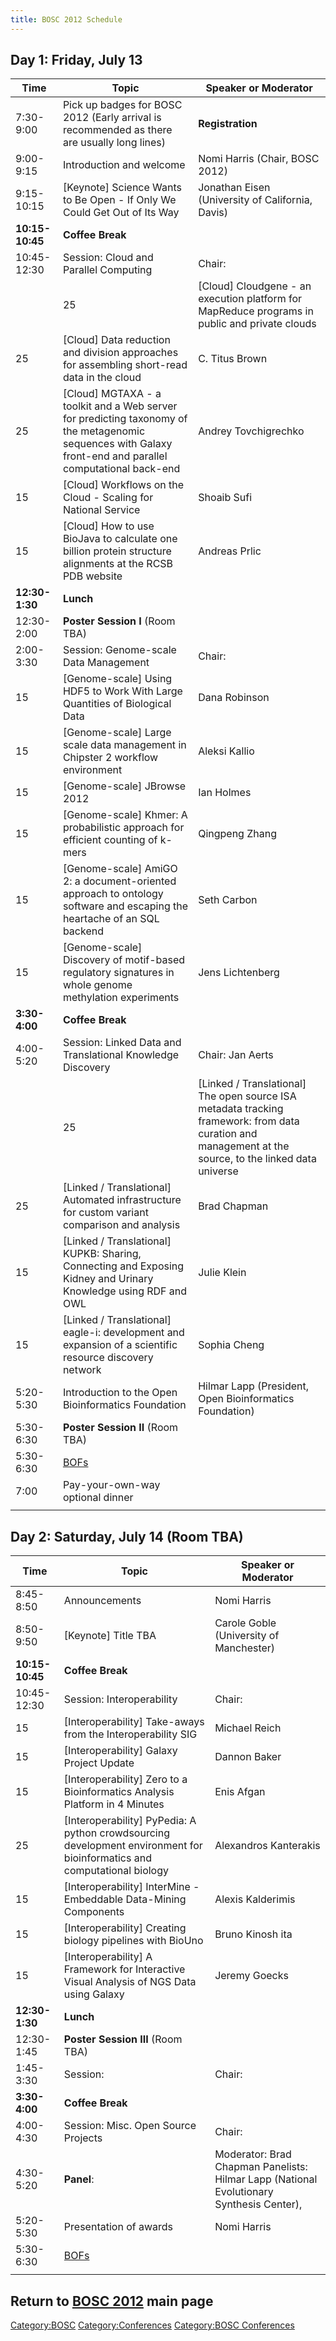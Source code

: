 ```yaml
---
title: BOSC 2012 Schedule
---
```


Day 1: Friday, July 13
----------------------

| Time            | Topic                                                                                                                                                        | Speaker or Moderator                                    |
|-----------------|--------------------------------------------------------------------------------------------------------------------------------------------------------------|---------------------------------------------------------|
| 7:30-9:00       | Pick up badges for BOSC 2012 (Early arrival is recommended as there are usually long lines)                                                                  | **Registration**                                        |
| 9:00-9:15       | Introduction and welcome                                                                                                                                     | Nomi Harris (Chair, BOSC 2012)                          |
| 9:15-10:15      | \[Keynote\] Science Wants to Be Open - If Only We Could Get Out of Its Way                                                                                   | Jonathan Eisen (University of California, Davis)        |
| **10:15-10:45** | **Coffee Break**                                                                                                                                             |                                                         |
| 10:45-12:30     | Session: Cloud and Parallel Computing                                                                                                                        | Chair:                                                  |
| | 25            | \[Cloud\] Cloudgene - an execution platform for MapReduce programs in public and private clouds                                                              | Sebastian Schoenherr                                    |
| 25              | \[Cloud\] Data reduction and division approaches for assembling short-read data in the cloud                                                                 | C. Titus Brown                                          |
| 25              | \[Cloud\] MGTAXA - a toolkit and a Web server for predicting taxonomy of the metagenomic sequences with Galaxy front-end and parallel computational back-end | Andrey Tovchigrechko                                    |
| 15              | \[Cloud\] Workflows on the Cloud - Scaling for National Service                                                                                              | Shoaib Sufi                                             |
| 15              | \[Cloud\] How to use BioJava to calculate one billion protein structure alignments at the RCSB PDB website                                                   | Andreas Prlic                                           |
| **12:30-1:30**  | **Lunch**                                                                                                                                                    |                                                         |
| 12:30-2:00      | **Poster Session I** (Room TBA)                                                                                                                              |                                                         |
| 2:00-3:30       | Session: Genome-scale Data Management                                                                                                                        | Chair:                                                  |
| 15              | \[Genome-scale\] Using HDF5 to Work With Large Quantities of Biological Data                                                                                 | Dana Robinson                                           |
| 15              | \[Genome-scale\] Large scale data management in Chipster 2 workflow environment                                                                              | Aleksi Kallio                                           |
| 15              | \[Genome-scale\] JBrowse 2012                                                                                                                                | Ian Holmes                                              |
| 15              | \[Genome-scale\] Khmer: A probabilistic approach for efficient counting of k-mers                                                                            | Qingpeng Zhang                                          |
| 15              | \[Genome-scale\] AmiGO 2: a document-oriented approach to ontology software and escaping the heartache of an SQL backend                                     | Seth Carbon                                             |
| 15              | \[Genome-scale\] Discovery of motif-based regulatory signatures in whole genome methylation experiments                                                      | Jens Lichtenberg                                        |
| **3:30-4:00**   | **Coffee Break**                                                                                                                                             |                                                         |
| 4:00-5:20       | Session: Linked Data and Translational Knowledge Discovery                                                                                                   | Chair: Jan Aerts                                        |
| | 25            | \[Linked / Translational\] The open source ISA metadata tracking framework: from data curation and management at the source, to the linked data universe     | Philippe Rocca-Serra                                    |
| 25              | \[Linked / Translational\] Automated infrastructure for custom variant comparison and analysis                                                               | Brad Chapman                                            |
| 15              | \[Linked / Translational\] KUPKB: Sharing, Connecting and Exposing Kidney and Urinary Knowledge using RDF and OWL                                            | Julie Klein                                             |
| 15              | \[Linked / Translational\] eagle-i: development and expansion of a scientific resource discovery network                                                     | Sophia Cheng                                            |
| 5:20-5:30       | Introduction to the Open Bioinformatics Foundation                                                                                                           | Hilmar Lapp (President, Open Bioinformatics Foundation) |
| 5:30-6:30       | **Poster Session II** (Room TBA)                                                                                                                             |                                                         |
| 5:30-6:30       | [BOFs](BOSC_2012/BOFs "wikilink")                                                                                                                            |                                                         |
| 7:00            | Pay-your-own-way optional dinner                                                                                                                             |                                                         |
||

Day 2: Saturday, July 14 (Room TBA)
-----------------------------------

| Time            | Topic                                                                                                                     | Speaker or Moderator                                                                     |
|-----------------|---------------------------------------------------------------------------------------------------------------------------|------------------------------------------------------------------------------------------|
| 8:45-8:50       | Announcements                                                                                                             | Nomi Harris                                                                              |
| 8:50-9:50       | \[Keynote\] Title TBA                                                                                                     | Carole Goble (University of Manchester)                                                  |
| **10:15-10:45** | **Coffee Break**                                                                                                          |                                                                                          |
| 10:45-12:30     | Session: Interoperability                                                                                                 | Chair:                                                                                   |
| 15              | \[Interoperability\] Take-aways from the Interoperability SIG                                                             | Michael Reich                                                                            |
| 15              | \[Interoperability\] Galaxy Project Update                                                                                | Dannon Baker                                                                             |
| 15              | \[Interoperability\] Zero to a Bioinformatics Analysis Platform in 4 Minutes                                              | Enis Afgan                                                                               |
| 25              | \[Interoperability\] PyPedia: A python crowdsourcing development environment for bioinformatics and computational biology | Alexandros Kanterakis                                                                    |
| 15              | \[Interoperability\] InterMine - Embeddable Data-Mining Components                                                        | Alexis Kalderimis                                                                        |
| 15              | \[Interoperability\] Creating biology pipelines with BioUno                                                               | Bruno Kinosh ita                                                                         |
| 15              | \[Interoperability\] A Framework for Interactive Visual Analysis of NGS Data using Galaxy                                 | Jeremy Goecks                                                                            |
| **12:30-1:30**  | **Lunch**                                                                                                                 |                                                                                          |
| 12:30-1:45      | **Poster Session III** (Room TBA)                                                                                         |                                                                                          |
| 1:45-3:30       | Session:                                                                                                                  | Chair:                                                                                   |
| **3:30-4:00**   | **Coffee Break**                                                                                                          |                                                                                          |
| 4:00-4:30       | Session: Misc. Open Source Projects                                                                                       | Chair:                                                                                   |
| 4:30-5:20       | **Panel**:                                                                                                                | Moderator: Brad Chapman Panelists: Hilmar Lapp (National Evolutionary Synthesis Center), |
| 5:20-5:30       | Presentation of awards                                                                                                    | Nomi Harris                                                                              |
| 5:30-6:30       | [BOFs](BOSC_2012/BOFs "wikilink")                                                                                         |                                                                                          |
||

Return to **[ BOSC 2012](BOSC_2012 "wikilink")** main page
----------------------------------------------------------

<Category:BOSC> <Category:Conferences> [Category:BOSC
Conferences](Category:BOSC_Conferences "wikilink")
